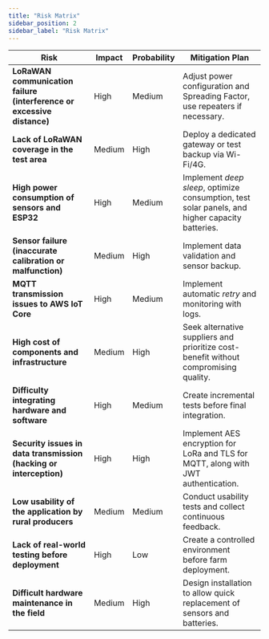 ```yaml
---
title: "Risk Matrix"
sidebar_position: 2
sidebar_label: "Risk Matrix"
---
```


| **Risk** | **Impact** | **Probability** | **Mitigation Plan** |
|-----------|------------|------------------|----------------------|
| **LoRaWAN communication failure (interference or excessive distance)** | High | Medium | Adjust power configuration and Spreading Factor, use repeaters if necessary. |
| **Lack of LoRaWAN coverage in the test area** | Medium | High | Deploy a dedicated gateway or test backup via Wi-Fi/4G. |
| **High power consumption of sensors and ESP32** | High | Medium | Implement *deep sleep*, optimize consumption, test solar panels, and higher capacity batteries. |
| **Sensor failure (inaccurate calibration or malfunction)** | Medium | High | Implement data validation and sensor backup. |
| **MQTT transmission issues to AWS IoT Core** | High | Medium | Implement automatic *retry* and monitoring with logs. |
| **High cost of components and infrastructure** | Medium | High | Seek alternative suppliers and prioritize cost-benefit without compromising quality. |
| **Difficulty integrating hardware and software** | High | Medium | Create incremental tests before final integration. |
| **Security issues in data transmission (hacking or interception)** | High | High | Implement AES encryption for LoRa and TLS for MQTT, along with JWT authentication. |
| **Low usability of the application by rural producers** | Medium | Medium | Conduct usability tests and collect continuous feedback. |
| **Lack of real-world testing before deployment** | High | Low | Create a controlled environment before farm deployment. |
| **Difficult hardware maintenance in the field** | Medium | High | Design installation to allow quick replacement of sensors and batteries. |

